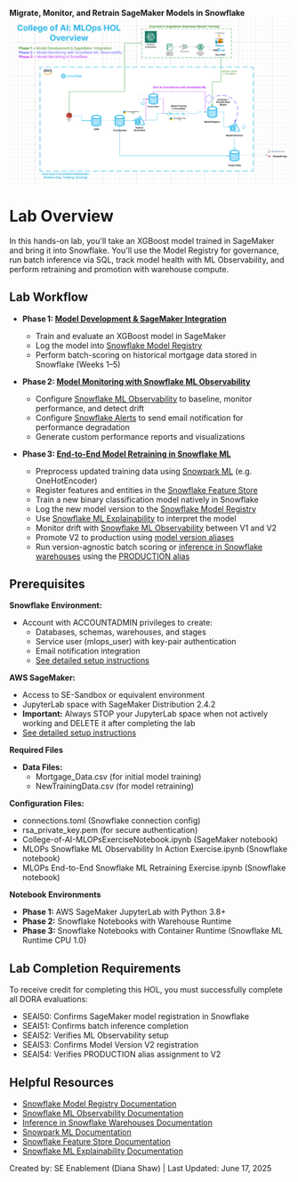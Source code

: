 **Migrate, Monitor, and Retrain SageMaker Models in Snowflake**
![MLObservabilityWorkflow](images/MLOpsHOLWorkflow.jpg)

# Lab Overview
In this hands-on lab, you'll take an XGBoost model trained in SageMaker and bring it into Snowflake. You'll use the Model Registry for governance, run batch inference via SQL, track model health with ML Observability, and perform retraining and promotion with warehouse compute.

## Lab Workflow
- **Phase 1: [Model Development & SageMaker Integration](lab_instructions/phase1_setup.md)**
  - Train and evaluate an XGBoost model in SageMaker
  - Log the model into [Snowflake Model Registry](https://docs.snowflake.com/en/developer-guide/snowflake-ml/model-registry/overview) 
  - Perform batch-scoring on historical mortgage data stored in Snowflake (Weeks 1–5)

- **Phase 2: [Model Monitoring with Snowflake ML Observability](lab_instructions/phase2_observability.md)**
  - Configure [Snowflake ML Observability](https://docs.snowflake.com/en/developer-guide/snowflake-ml/model-registry/model-observability) to baseline, monitor performance, and detect drift
  - Configure [Snowflake Alerts](https://docs.snowflake.com/en/guides-overview-alerts) to send email notification for performance degradation
  - Generate custom performance reports and visualizations

- **Phase 3: [End-to-End Model Retraining in Snowflake ML](lab_instructions/phase3_retraining.md)**
  - Preprocess updated training data using [Snowpark ML](https://docs.snowflake.com/en/developer-guide/snowpark-ml/index) (e.g. OneHotEncoder)
  - Register features and entities in the [Snowflake Feature Store](https://docs.snowflake.com/en/developer-guide/snowflake-ml/feature-store/overview)
  - Train a new binary classification model natively in Snowflake
  - Log the new model version to the [Snowflake Model Registry](https://docs.snowflake.com/en/developer-guide/snowflake-ml/model-registry/overview)
  - Use [Snowflake ML Explainability](https://docs.snowflake.com/en/developer-guide/snowflake-ml/model-registry/model-explainability) to interpret the model
  - Monitor drift with [Snowflake ML Observability](https://docs.snowflake.com/en/developer-guide/snowflake-ml/model-registry/model-observability) between V1 and V2
  - Promote V2 to production using [model version aliases](https://docs.snowflake.com/en/developer-guide/snowflake-ml/model-registry/overview#model-version-aliases)
  - Run version-agnostic batch scoring or [inference in Snowflake warehouses](https://docs.snowflake.com/en/developer-guide/snowflake-ml/model-registry/warehouse) using the [PRODUCTION alias](https://docs.snowflake.com/en/developer-guide/snowflake-ml/model-registry/overview#model-version-aliases)


## Prerequisites
**Snowflake Environment:**
- Account with ACCOUNTADMIN privileges to create:
  - Databases, schemas, warehouses, and stages
  - Service user (mlops_user) with key-pair authentication
  - Email notification integration
  - [See detailed setup instructions](lab_instructions/phase1_setup.md)
    
**AWS SageMaker:**
- Access to SE-Sandbox or equivalent environment
- JupyterLab space with SageMaker Distribution 2.4.2
- **Important:** Always STOP your JupyterLab space when not actively working and DELETE it after completing the lab
- [See detailed setup instructions](lab_instructions/phase1_setup.md)

**Required Files**
- **Data Files:**
  - Mortgage_Data.csv (for initial model training)
  - NewTrainingData.csv (for model retraining)
    
**Configuration Files:**
  - connections.toml (Snowflake connection config)
  - rsa_private_key.pem (for secure authentication)
  - College-of-AI-MLOPsExerciseNotebook.ipynb (SageMaker notebook)
  - MLOPs Snowflake ML Observability In Action Exercise.ipynb (Snowflake notebook)
  - MLOPs End-to-End Snowflake ML Retraining Exercise.ipynb (Snowflake notebook)

**Notebook Environments**
- **Phase 1:** AWS SageMaker JupyterLab with Python 3.8+
- **Phase 2:** Snowflake Notebooks with Warehouse Runtime
- **Phase 3:** Snowflake Notebooks with Container Runtime (Snowflake ML Runtime CPU 1.0)

## Lab Completion Requirements

To receive credit for completing this HOL, you must successfully complete all DORA evaluations:
- SEAI50: Confirms SageMaker model registration in Snowflake
- SEAI51: Confirms batch inference completion
- SEAI52: Verifies ML Observability setup
- SEAI53: Confirms Model Version V2 registration
- SEAI54: Verifies PRODUCTION alias assignment to V2

  
## Helpful Resources
- [Snowflake Model Registry Documentation](https://docs.snowflake.com/en/developer-guide/snowflake-ml/model-registry/overview)
- [Snowflake ML Observability Documentation](https://docs.snowflake.com/en/developer-guide/snowflake-ml/model-registry/model-observability)
- [Inference in Snowflake Warehouses Documentation](https://docs.snowflake.com/en/developer-guide/snowflake-ml/model-registry/inference)
- [Snowpark ML Documentation](https://docs.snowflake.com/en/developer-guide/snowpark-ml/index)
- [Snowflake Feature Store Documentation](https://docs.snowflake.com/en/developer-guide/snowflake-ml/feature-store/overview)
- [Snowflake ML Explainability Documentation](https://docs.snowflake.com/en/developer-guide/snowflake-ml/explainability)

Created by: SE Enablement (Diana Shaw) | Last Updated: June 17, 2025

